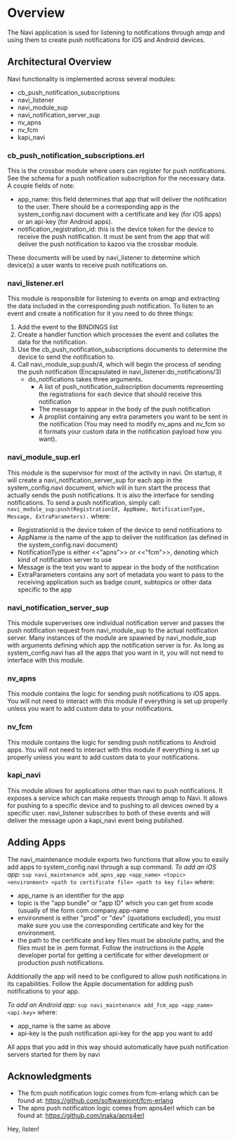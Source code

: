 # Overview
The Navi application is used for listening to notifications through amqp and using them to create push notifications for iOS and Android devices.

## Architectural Overview
Navi functionality is implemented across several modules:
* cb\_push\_notification\_subscriptions
* navi\_listener
* navi\_module\_sup
* navi\_notification\_server\_sup
* nv\_apns
* nv\_fcm
* kapi\_navi

### cb\_push\_notification\_subscriptions.erl
This is the crossbar module where users can register for push notifications. See the schema for a push notification subscription for the necessary data. A couple fields of note:
* app\_name: this field determines that app that will deliver the notification to the user. There should be a corresponding app in the system\_config.navi 
document with a certificate and key (for iOS apps) or an api-key (for Android apps).
* notification\_registration\_id: this is the device token for the device to receive the push notification. It must be sent from the app that will deliver the
push notification to kazoo via the crossbar module.

These documents will be used by navi\_listener to determine which device(s) a user wants to receive push notifications on.

### navi\_listener.erl
This module is responsible for listening to events on amqp and extracting the data included in the corresponding push notification. To listen to an event
and create a notification for it you need to do three things:
1. Add the event to the BINDINGS list
2. Create a handler function which processes the event and collates the data for the notification.
3. Use the cb\_push\_notification\_subscriptions documents to determine the device to send the notification to.
4. Call navi\_module\_sup:push/4, which will begin the process of sending the push notification (Encapsulated in navi\_listener:do\_notifications/3)
	* do\_notifications takes three arguments. 
		* A list of push\_notification\_subscription documents representing the registrations for each device that should receive this notification
		* The message to appear in the body of the push notification
		* A proplist containing any extra parameters you want to be sent in the notification (You may need to modify nv_apns and nv_fcm so it formats your custom data in the notification payload how you want).

### navi\_module\_sup.erl
This module is the supervisor for most of the activity in navi. On startup, it will create a navi\_notification\_server\_sup for each app in the system\_config.navi document, which will in turn start the
process that actually sends the push notifications. It is also the interface for sending notifications. To send a push notification, simply call:
``navi_module_sup:push(RegistrationId, AppName, NotificationType, Message, ExtraParameters).``
where:
* RegistrationId is the device token of the device to send notifications to
* AppName is the name of the app to deliver the notification (as defined in the system\_config.navi document)
* NotificationType is either <<"apns">> or <<"fcm">>, denoting which kind of notification server to use
* Message is the text you want to appear in the body of the notification
* ExtraParameters contains any sort of metadata you want to pass to the receiving application such as badge count, subtopics or other data specific to the app

### navi\_notification\_server\_sup
This module superverises one individual notification server and passes the push notification request from navi\_module\_sup to the actual notification server.
Many instances of the module are spawned by navi\_module\_sup with arguments defining which app the notification server is for. As long as system\_config.navi has all the apps
that you want in it, you will not need to interface with this module.

### nv\_apns
This module contains the logic for sending push notifications to iOS apps. You will not need to interact with this module if everything is set up properly unless you want to add
custom data to your notifications.

### nv\_fcm
This module contains the logic for sending push notifications to Android apps. You will not need to interact with this module if everything is set up properly unless you want to add
custom data to your notifications.

### kapi\_navi
This module allows for applications other than navi to push notifications. It exposes a service which can make requests through amqp to Navi. It allows for pushing to a specific device and to pushing to all devices owned by a specific user.
navi\_listener subscribes to both of these events and will deliver the message upon a kapi\_navi event being published.

## Adding Apps
The navi\_maintenance module exports two functions that allow you to easily add apps to system\_config.navi through a sup command.
*To add an iOS app:*
``sup navi_maintenance add_apns_app <app_name> <topic> <environment> <path to certificate file> <path to key file>``
where:
* app\_name is an identifier for the app
* topic is the "app bundle" or "app ID" which you can get from xcode (usually of the form com.company.app-name
* environment is either "prod" or "dev" (quotations excluded), you must make sure you use the corresponding certificate and key for the environment.
* the path to the certificate and key files must be absolute paths, and the files must be in .pem format. Follow the instructions in the Apple developer portal for
getting a certificate for either development or production push notifications.

Additionally the app will need to be configured to allow push notifications in its capabilities. Follow the Apple documentation for adding push notifications to your app.

*To add an Android app:*
``sup navi_maintenance add_fcm_app <app_name> <api-key>``
where:
* app\_name is the same as above
* api-key is the push notification api-key for the app you want to add

All apps that you add in this way should automatically have push notification servers started for them by navi

## Acknowledgments
* The fcm push notification logic comes from fcm-erlang which can be found at: https://github.com/softwarejoint/fcm-erlang
* The apns push notification logic comes from apns4erl which can be found at: https://github.com/inaka/apns4erl

Hey, listen!
